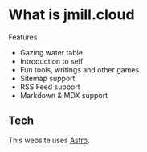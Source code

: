 # What is jmill.cloud

Features
- Gazing water table 
- Introduction to self 
- Fun tools, writings and other games
- Sitemap support 
- RSS Feed support
- Markdown & MDX support

## Tech

This website uses [Astro](https://astro.build).
